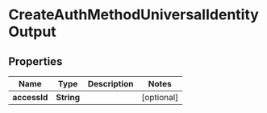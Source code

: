 

# CreateAuthMethodUniversalIdentityOutput


## Properties

| Name | Type | Description | Notes |
|------------ | ------------- | ------------- | -------------|
|**accessId** | **String** |  |  [optional] |



